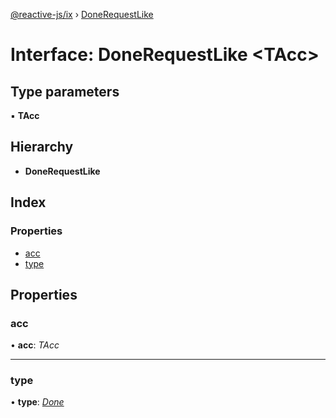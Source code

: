 [@reactive-js/ix](../README.md) › [DoneRequestLike](donerequestlike.md)

# Interface: DoneRequestLike <**TAcc**>

## Type parameters

▪ **TAcc**

## Hierarchy

* **DoneRequestLike**

## Index

### Properties

* [acc](donerequestlike.md#acc)
* [type](donerequestlike.md#type)

## Properties

###  acc

• **acc**: *TAcc*

___

###  type

• **type**: *[Done](../enums/consumerequesttype.md#done)*
